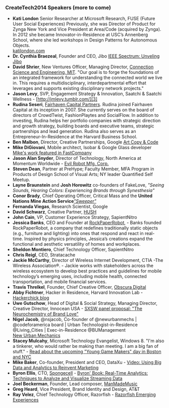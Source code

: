 ### CreateTech2014 Speakers (more to come)

* **Kati London** Senior Researcher at Microsoft Research, FUSE (Future User Social Experiences) Previously, she was Director of Product for Zynga New York and Vice President at Area/Code (acquired by Zynga). In 2012 she became Innovator-in-Residence at USC’s Annenberg School, where she led workshops in Design Patterns for Autonomous Objects.   
[katilondon.com][0]
* **Dr. Cynthia Braezeal**, Founder and CEO, Jibo [IEEE Spectrum: Unveling Jibo][1]
* **David Shrier**, New Ventures Officer, Managing Director, [Connection Science and Engineering, MIT][2]. "Our goal is to forge the foundations of an integrated framework for understanding the connected world we live in. This requires a multidisciplinary, interdepartmental effort that leverages and supports existing disciplinary network projects."
* **Jason Levy**, SVP, Engagement Strategy & Innovation, Saatchi & Saatchi Wellness - [http://jmlevy.tumblr.com/][3]
* **Rudina Seseri**, [Fairhaven Capital Partners][4]. Rudina joined Fairhaven Capital at its inception in 2007. She currently serves on the board of directors of CrowdTwist, FashionPlaytes and SocialFlow. In addition to investing, Rudina helps her portfolio companies with strategic direction and growth strategy, building boards and executive teams, strategic partnerships and lead generation. Rudina also serves as an Entrepreneur-In-Residence at the Harvard Business School.
* **Ben Malbon**, Director, Creative Partnerships, Google [Art Copy & Code][5]
* **Mike DiGiovani**, Mobile architect, Isobar & Google Glass developer [Mike's work featured in FastCompany][6]
* **Jason Alan Snyder**, Director of Technology, North America at Momentum Worldwide - [Evil Robot Mfg. Corp.][7]
* **Steven Dean**, Partner at PreHype; Faculty Member, MFA Program in Products of Design School of Visual Arts; NY leader Quantified Self Meetup.
* **Layne Braunstein** and **Josh Horowitz** co-founders of FakeLove, _"Seeing Sounds, Hearing Colors: Experiencing Brands through Synesthesia"_
* **Conor Brady**, Chief Operating Officer, Critical Mass and the **United Nations Mine Action Service**[_"Sweeper"_][8]
* **Fernanda Viegas**, Research Scientist, Google
* **David Schwarz**, Creative Partner, [HUSH][9]
* **John Cain**, VP, Customer Experience Strategy, SapientNitro
* **Jessica Banks**, CEO and Founder at [RockPaperRobot][10], - Banks founded RockPaperRobot, a company that redefines traditionally static objects (e.g., furniture and lighting) into ones that respond and react in real-time. Inspired by physics principles, Jessica’s creations expand the functional and aesthetic versatility of homes and workplaces.
* **Sheldon Montiero**, Chief Technology Officer, SapientNitro
* **Chris Reigl**, CEO, Stratacache
* **Jackie McCarthy**, Director of Wireless Internet Development, CTIA -The Wireless Association®. - Jackie works with stakeholders across the wireless ecosystem to develop best practices and guidelines for mobile technology’s emerging uses, including mobile health, connected transportation, and mobile financial services.
* **Travis Threlkel**, Founder, Chief Creative Officer, [Obscura Digital][11]
* **Abby Fichtner**, Hacker in Residence, Harvard Innovation Lab - [Hackerchick blog][12]
* **Uwe Gutschow**, Head of Digital & Social Strategy, Managing Director, Creative Director, Innocean USA - [SXSW panel proposal: "The Neurochemistry of Brand Love"][13]
* **Nigel Jacob**, @nsjacob, Co-founder of @newurbanmechs | @codeforamerica board | Urban Technologist-in-Residence @Living_Cities | Exec-in-Residence @BUManagement   
[New Urban Mechanics][14]
* **Stacey Mulcahy**, Microsoft Technology Evangelist, Windows 8. "I'm also a tinkerer, who would rather be making than meeting. I am a big fan of stuff." - [Read about the upcoming "Young Game Makers" day in Boston and NYC][15]
* **Mike Baker**, Co-founder, President and CEO, DataXu - [Video: Using Big Data and Analytics to Reinvent Marketing][16]
* **Byron Ellis**, CTO, [Spongecell][17] - [Byron' Book: Real-Time Analytics: Techniques to Analyze and Visualize Streaming Data][18]
* **Joel Beckerman**, Founder, Lead composer, [ManMadeMusic][19]
* **Greg Heard**, Vice President, Brand Identity and Design, AT&T
* **Ray Velez**, Chief Technology Officer, Razorfish - [Razorfish Emerging Experiences][20]


[0]: http://www.katilondon.com/
[1]: http://spectrum.ieee.org/automaton/robotics/home-robots/cynthia-breazeal-unveils-jibo-a-social-robot-for-the-home
[2]: http://connection.mit.edu/motivation.html
[3]: http://jmlevy.tumblr.com/
[4]: http://www.fairhavencapital.com/
[5]: http://www.artcopycode.com/
[6]: http://www.fastcompany.com/3027054/most-innovative-companies/look-ma-no-hands-tilt-control-brings-touchless-navigation-to-googl
[7]: http://evilrobot.com/
[8]: https://www.youtube.com/watch?v=ovuvcZ0nNKk
[9]: http://heyhush.com/work/
[10]: http://rockpaperrobot.com
[11]: http://obscuradigital.com/
[12]: http://www.hackerchick.com/
[13]: http://panelpicker.sxsw.com/vote/21838
[14]: http://newurbanmechanics.org/
[15]: http://younggamemakers.com/
[16]: https://www.dataxu.com/innovation-center/video/mike-baker-reinvent-marketing-keynote/
[17]: http://www.spongecell.com/
[18]: http://www.amazon.com/Real-Time-Analytics-Techniques-Visualize-Streaming/dp/1118837916
[19]: http://www.manmademusic.com/our-vision/
[20]: http://emergingexperiences.com